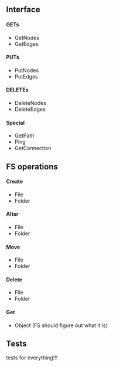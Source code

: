 ## Interface

#### GETs
* GetNodes
* GetEdges

#### PUTs
* PutNodes
* PutEdges

#### DELETEs
* DeleteNodes
* DeleteEdges

#### Special
* GetPath
* Ping
* GetConnection

## FS operations

#### Create
* File
* Folder

#### Alter
* File
* Folder

#### Move
* File
* Folder

#### Delete
* File
* Folder

#### Get
* Object (FS should figure out what it is)

## Tests
tests for everything!!!